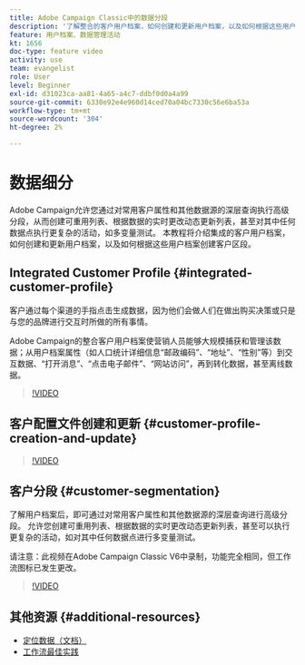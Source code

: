 ```yaml
---
title: Adobe Campaign Classic中的数据分段
description: '了解整合的客户用户档案，如何创建和更新用户档案，以及如何根据这些用户档案创建客户区段。 '
feature: 用户档案、数据管理活动
kt: 1656
doc-type: feature video
activity: use
team: evangelist
role: User
level: Beginner
exl-id: d31023ca-aa81-4a65-a4c7-ddbf0d0a4a99
source-git-commit: 6330e92e4e960d14ced70a04bc7330c56e6ba53a
workflow-type: tm+mt
source-wordcount: '304'
ht-degree: 2%

---
```


# 数据细分

Adobe Campaign允许您通过对常用客户属性和其他数据源的深层查询执行高级分段，从而创建可重用列表、根据数据的实时更改动态更新列表，甚至对其中任何数据点执行更复杂的活动，如多变量测试。 本教程将介绍集成的客户用户档案，如何创建和更新用户档案，以及如何根据这些用户档案创建客户区段。

## Integrated Customer Profile {#integrated-customer-profile}

客户通过每个渠道的手指点击生成数据，因为他们会做人们在做出购买决策或只是与您的品牌进行交互时所做的所有事情。

Adobe Campaign的整合客户用户档案使营销人员能够大规模捕获和管理该数据；从用户档案属性（如人口统计详细信息“邮政编码”、“地址”、“性别”等）到交互数据、“打开消息”、“点击电子邮件”、“网站访问”，再到转化数据，甚至离线数据。

>[!VIDEO](https://video.tv.adobe.com/v/23629?quality=12)

## 客户配置文件创建和更新 {#customer-profile-creation-and-update}

>[!VIDEO](https://video.tv.adobe.com/v/23632?quality=12)

## 客户分段  {#customer-segmentation}

了解用户档案后，即可通过对常用客户属性和其他数据源的深层查询进行高级分段。 允许您创建可重用列表、根据数据的实时更改动态更新列表，甚至可以执行更复杂的活动，如对其中任何数据点进行多变量测试。

请注意：此视频在Adobe Campaign Classic V6中录制，功能完全相同，但工作流图标已发生更改。

>[!VIDEO](https://video.tv.adobe.com/v/23635?quality=12)

## 其他资源 {#additional-resources}

* [定位数据（文档）](https://experienceleague.adobe.com/docs/campaign-classic/using/automating-with-workflows/introduction/targeting-data.html)
* [工作流最佳实践](https://experienceleague.adobe.com/docs/campaign-classic/using/automating-with-workflows/introduction/workflow-best-practices.html)
